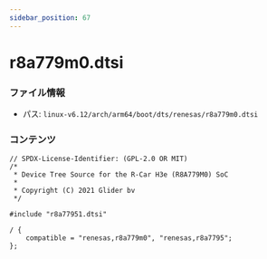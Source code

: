 ```yaml
---
sidebar_position: 67
---
```

# r8a779m0.dtsi

### ファイル情報

- パス: `linux-v6.12/arch/arm64/boot/dts/renesas/r8a779m0.dtsi`

### コンテンツ

```dtsi
// SPDX-License-Identifier: (GPL-2.0 OR MIT)
/*
 * Device Tree Source for the R-Car H3e (R8A779M0) SoC
 *
 * Copyright (C) 2021 Glider bv
 */

#include "r8a77951.dtsi"

/ {
	compatible = "renesas,r8a779m0", "renesas,r8a7795";
};

```

